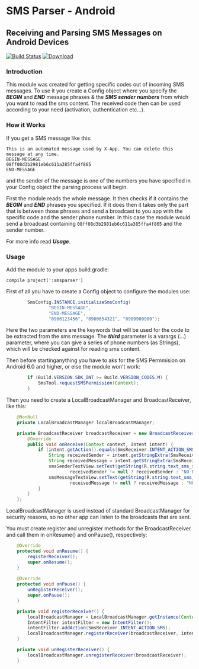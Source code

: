# SMS Parser - Android

## Receiving and Parsing SMS Messages on Android Devices

[![Build Status](https://travis-ci.org/adorsys/sms-parser-android.svg?branch=master)](https://travis-ci.org/adorsys/sms-parser-android)
[![Download](https://api.bintray.com/packages/andev/adorsys/smsparser/images/download.svg)](https://bintray.com/andev/adorsys/smsparser/_latestVersion)

### Introduction

This module was created for getting specific codes out of incoming SMS messages.
To use it you create a Config object where you specify the ___BEGIN___ and ___END___ message phrases & the ___SMS sender numbers___ from which you want to read the sms content.
The received code then can be used according to your need (activation, authentication etc...).

### How it Works

If you get a SMS message like this:

```
This is an automated message used by X-App. You can delete this message at any time.
BEGIN-MESSAGE
08ff08d3b2981eb6c611a385ffa4f865
END-MESSAGE
```
and the sender of the message is one of the numbers you have specified in your Config object the parsing process will begin.

First the module reads the whole message.
It then checks if it contains the ___BEGIN___ and ___END___ phrases you specified.
If it does then it takes only the part that is between those phrases and send a broadcast to you app with the specific code and the sender phone number.
In this case the module would send a broadcast containing `08ff08d3b2981eb6c611a385ffa4f865` and the sender number.

For more info read ___Usage___.

### Usage

Add the module to your apps build.gradle:

```golang
compile project(':smsparser')
```

First of all you have to create a Config object to configure the modules use:
```java
        SmsConfig.INSTANCE.initializeSmsConfig(
                "BEGIN-MESSAGE",
                "END-MESSAGE",
                "0900123456", "0900654321", "0900900900");
```
Here the two parameters are the keywords that will be used for the code to be extracted from the sms message.
The ___third___ parameter is a varargs (...) parameter, where you can give a series of phone numbers (as Strings), which will be checked against for reading sms content.

Then before startinganything you have to aks for the SMS Permmision on Android 6.0 and higher, or else the module won't work:
```java
        if (Build.VERSION.SDK_INT >= Build.VERSION_CODES.M) {
            SmsTool.requestSMSPermission(Context);
        }
```

Then you need to create a LocalBroadcastManager and BroadcastReceiver, like this:
```java
    @NonNull
    private LocalBroadcastManager localBroadcastManager;

    private BroadcastReceiver broadcastReceiver = new BroadcastReceiver() {
        @Override
        public void onReceive(Context context, Intent intent) {
            if (intent.getAction().equals(SmsReceiver.INTENT_ACTION_SMS)) {
                String receivedSender = intent.getStringExtra(SmsReceiver.KEY_SMS_SENDER);
                String receivedMessage = intent.getStringExtra(SmsReceiver.KEY_SMS_MESSAGE);
                smsSenderTextView.setText(getString(R.string.text_sms_sender_number,
                        receivedSender != null ? receivedSender : "NO NUMBER"));
                smsMessageTextView.setText(getString(R.string.text_sms_message,
                        receivedMessage != null ? receivedMessage : "NO MESSAGE"));
            }
        }
    };
```

LocalBroadcastManager is used instead of standard BroadcastManager for security reasons, so no other app can listen to the broadcasts that are sent.

You must create register and unregister methods for the BroadcastReceiver and call them in onResume() and onPause(), respectively:
```java
    @Override
    protected void onResume() {
        registerReceiver();
        super.onResume();
    }
    
    @Override
    protected void onPause() {
        unRegisterReceiver();
        super.onPause();
    }

    private void registerReceiver() {
        localBroadcastManager = LocalBroadcastManager.getInstance(Context);
        IntentFilter intentFilter = new IntentFilter();
        intentFilter.addAction(SmsReceiver.INTENT_ACTION_SMS);
        localBroadcastManager.registerReceiver(broadcastReceiver, intentFilter);
    }

    private void unRegisterReceiver() {
        localBroadcastManager.unregisterReceiver(broadcastReceiver);
    }
```

